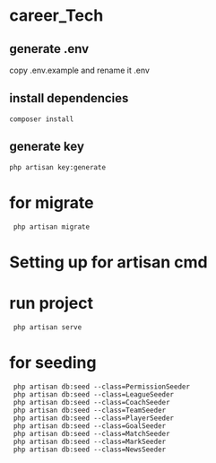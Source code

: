# career_Tech
## generate .env
copy .env.example and rename it .env

## install dependencies
```
composer install
```

## generate key
```
php artisan key:generate
```

# for migrate
```
 php artisan migrate
```
# Setting up for artisan cmd
# run project
```
 php artisan serve
 ```
# for seeding
```
 php artisan db:seed --class=PermissionSeeder
 php artisan db:seed --class=LeagueSeeder
 php artisan db:seed --class=CoachSeeder
 php artisan db:seed --class=TeamSeeder
 php artisan db:seed --class=PlayerSeeder
 php artisan db:seed --class=GoalSeeder
 php artisan db:seed --class=MatchSeeder
 php artisan db:seed --class=MarkSeeder
 php artisan db:seed --class=NewsSeeder
```

